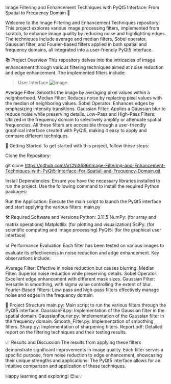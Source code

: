 Image Filtering and Enhancement Techniques with PyQt5 Interface: From Spatial to Frequency Domain 📸

Welcome to the Image Filtering and Enhancement Techniques repository! This project explores various image processing filters, implemented from scratch, to enhance image quality by reducing noise and highlighting edges. The techniques include average and median filters, Sobel operator, Gaussian filter, and Fourier-based filters applied in both spatial and frequency domains, all integrated into a user-friendly PyQt5 interface.

📚 Project Overview
This repository delves into the intricacies of image enhancement through various filtering techniques aimed at noise reduction and edge enhancement. The implemented filters include:

>User Interface
![image](https://github.com/ArCNiX696/Image-Filtering-and-Enhancement-Techniques-with-PyQt5-Interface-For-Spatial-and-Frequency-Domain/assets/134034570/922982b2-a06f-4f69-9a4f-73eb630f0fd8)

Average Filter: Smooths the image by averaging pixel values within a neighborhood.
Median Filter: Reduces noise by replacing pixel values with the median of neighboring values.
Sobel Operator: Enhances edges by emphasizing intensity transitions.
Gaussian Filter: Applies a Gaussian blur to reduce noise while preserving details.
Low-Pass and High-Pass Filters: Utilized in the frequency domain to selectively amplify or attenuate spatial frequencies.
All these filters are accessible through a user-friendly graphical interface created with PyQt5, making it easy to apply and compare different techniques.

🚀 Getting Started
To get started with this project, follow these steps:

Clone the Repository:

git clone https://github.com/ArCNiX696/Image-Filtering-and-Enhancement-Techniques-with-PyQt5-Interface-For-Spatial-and-Frequency-Domain.git

Install Dependencies:
Ensure you have the necessary libraries installed to run the project. Use the following command to install the required Python packages:

Run the Application:
Execute the main script to launch the PyQt5 interface and start applying the various filters:
main.py

🛠️ Required Software and Versions
Python: 3.11.5
NumPy: (for array and matrix operations)
Matplotlib: (for plotting and visualization)
SciPy: (for scientific computing and image processing)
PyQt5: (for the graphical user interface)

📊 Performance Evaluation
Each filter has been tested on various images to evaluate its effectiveness in noise reduction and edge enhancement. Key observations include:

Average Filter: Effective in noise reduction but causes blurring.
Median Filter: Superior noise reduction while preserving details.
Sobel Operator: Excellent edge enhancement with different mask sizes.
Gaussian Filter: Versatile in smoothing, with sigma value controlling the extent of blur.
Fourier-Based Filters: Low-pass and high-pass filters effectively manage noise and edges in the frequency domain.

📁 Project Structure
main.py: Main script to run the various filters through the PyQt5 interface.
GaussianFil.py: Implementation of the Gaussian filter in the spatial domain.
GaussianFourier.py: Implementation of the Gaussian filter in the frequency domain.
Smooth_Filter.py: Implementation of smoothing filters.
Sharp.py: Implementation of sharpening filters.
Report.pdf: Detailed report on the filtering techniques and their testing results.

📈 Results and Discussion
The results from applying these filters demonstrate significant improvements in image quality. Each filter serves a specific purpose, from noise reduction to edge enhancement, showcasing their unique strengths and applications. The PyQt5 interface allows for an intuitive comparison and application of these techniques.

Happy learning and exploring! 😊📊💡
